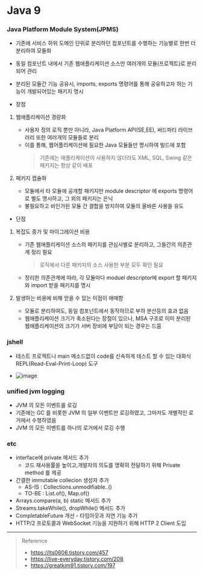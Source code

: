 # Java 9
### Java Platform Module System(JPMS)
* 기존에 서비스 하위 도메인 단위로 분리하던 컴포넌트를 수행하는 기능별로 한번 더 분리하여 모듈화
* 동일 컴포넌트 내에서 기존 웹애플리케이션 소스만 여러개의 모듈(프로젝트)로 분리되어 관리
* 분리된 모듈간 기능 공유시, imports, exports 명령어를 통해 공유하고자 하는 기능이 개발되어있는 패키지 명시

* 장점
1. 웹애플리케이션 경량화
    * 사용자 정의 로직 뿐만 아니라, Java Platform API(SE,EE), 써드파티 라이브러리 또한 여러개의 모듈들로 분리
    * 이를 통해, 웹어플리케이션에 필요한 Java 모듈들만 명시하여 빌드에 포함
      > 기존에는 애플리케이션이 사용하지 않더라도 XML, SQL, Swing 같은 패키지는 항상 같이 배포

2. 패키지 캡슐화
    * 모듈에서 타 모듈에 공개할 패키지만 module descriptor 에 exports 명령어로 별도 명시하고, 그 외의 패키지는 은닉
    * 불필요하고 비인가된 모듈 간 결합을 방지하여 모듈의 올바른 사용을 유도

* 단점
1. 복잡도 증가 및 마이그레이션 비용
    * 기존 웹애플리케이션 소스의 패키지를 관심사별로 분리하고, 그들간의 의존관계 정리 필요
      > 로직에서 다른 패키지의 소스 사용한 부분 모두 확인 필요
    * 정리한 의존관계에 따라, 각 모듈마다 moduel descriptor에 export 할 패키지와 import 받을 패키지를 명시

2. 발생하는 비용에 비해 얻을 수 있는 이점이 애매함
    * 모듈로 분리하여도, 동일 컴포넌트에서 동작하므로 부하 분산등의 효과 없음
    * 웹애플리케이션 크기가 축소된다는 장점이 있으나, MSA 구조로 이미 분리된 웹애플리케이션의 크기가 서버 장비에 부담이 되는 경우는 드뭄

### jshell
* 테스트 프로젝트나 main 메소드없이 code를 신속하게 테스트 할 수 있는 대화식 REPL(Read-Eval-Print-Loop) 도구

* ![image](https://user-images.githubusercontent.com/48702893/156917635-f6b5d4b4-47e1-4548-8845-e251896900d5.png)

### unified jvm logging
* JVM 의 모든 이벤트를 로깅
* 기존에는 GC 를 비롯한 JVM 의 일부 이벤트만 로깅하였고, 그마저도 개별적인 로거에서 수행하였음
* JVM 의 모든 이벤트를 하나의 로거에서 로깅 수행

### etc
* interface에 private 메서드 추가
    * 코드 재사용률을 높이고,개발자의 의도를 명확히 전달하기 위해 Private method 를 제공
* 간결한 immutable collecion 생성자 추가
    * AS-IS : Collections.unmodifiable..()
    * TO-BE : List.of(), Map.of()
* Arrays.compare(a, b) static 메서드 추가
* Streams.takeWhile(), dropWhile() 메서드 추가
* CompletableFuture 개선 - 타임아웃과 지연 기능 추가
* HTTP/2 프로토콜과 WebSocket 기능을 지원하기 위해 HTTP 2 Client 도입

***

> Reference
> * https://lts0606.tistory.com/457
> * https://live-everyday.tistory.com/208
> * https://greatkim91.tistory.com/197